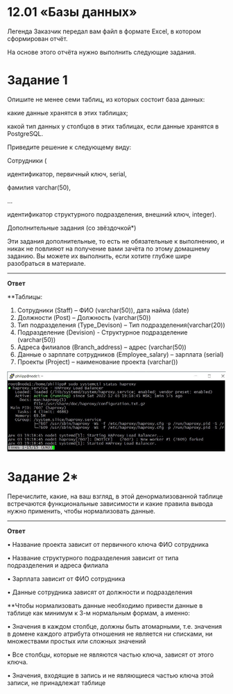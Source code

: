 # 12.01 «Базы данных»

Легенда
Заказчик передал вам файл в формате Excel, в котором сформирован отчёт.

На основе этого отчёта нужно выполнить следующие задания.

# Задание 1

Опишите не менее семи таблиц, из которых состоит база данных:

какие данные хранятся в этих таблицах;

какой тип данных у столбцов в этих таблицах, если данные хранятся в PostgreSQL.

Приведите решение к следующему виду:

Сотрудники (

идентификатор, первичный ключ, serial,

фамилия varchar(50),

...

идентификатор структурного подразделения, внешний ключ, integer).

Дополнительные задания (со звёздочкой*)

Эти задания дополнительные, то есть не обязательные к выполнению, и никак не повлияют на получение вами зачёта по этому домашнему заданию. Вы можете их выполнить, если хотите глубже шире разобраться в материале.
____
**Ответ**

**Таблицы:
1.	Сотрудники (Staff) – ФИО (varchar(50)), дата найма (date)
2.	Должности (Post) – Должность (varchar(50))
3.	Тип подразделения (Type_Devison) – Тип подразделения(varchar(20))
4.	Подразделение (Devision) - Структурное подразделение (varchar(50))
5.	Адреса филиалов (Branch_address) – адрес (varchar(50))
6.	Данные о зарплате сотрудников (Employee_salary) – зарплата (serial)
7.	Проекты (Project) – наименование проекта (varchar())

![alt text](https://github.com/filipp761/10.5-.-HAProxy-Nginx./blob/main/img/haproxy.jpg)

# Задание 2*

Перечислите, какие, на ваш взгляд, в этой денормализованной таблице встречаются функциональные зависимости и какие правила вывода нужно применить, чтобы нормализовать данные.
___
**Ответ**

•	Название проекта зависит от первичного ключа ФИО сотрудника

•	Название структурного подразделения зависит от типа подразделения и адреса филиала

•	Зарплата зависит от  ФИО сотрудника

•	Данные сотрудника зависят от должности и подразделения

**Чтобы нормализовать данные необходимо привести данные в таблице как минимум к 3-м нормальным формам, а именно:

•	Значения в каждом столбце, должны быть атомарными, т.е. значения в домене каждого атрибута отношения не является ни списками, ни множествами простых или сложных значений

•	Все столбцы, которые не являются частью ключа, зависят от этого ключа.

•	Значения, входящие в запись и не являющиеся частью ключа этой записи, не принадлежат таблице 
